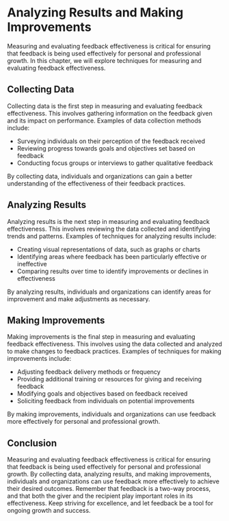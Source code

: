# Analyzing Results and Making Improvements

Measuring and evaluating feedback effectiveness is critical for ensuring that feedback is being used effectively for personal and professional growth. In this chapter, we will explore techniques for measuring and evaluating feedback effectiveness.

Collecting Data
---------------

Collecting data is the first step in measuring and evaluating feedback effectiveness. This involves gathering information on the feedback given and its impact on performance. Examples of data collection methods include:

* Surveying individuals on their perception of the feedback received
* Reviewing progress towards goals and objectives set based on feedback
* Conducting focus groups or interviews to gather qualitative feedback

By collecting data, individuals and organizations can gain a better understanding of the effectiveness of their feedback practices.

Analyzing Results
-----------------

Analyzing results is the next step in measuring and evaluating feedback effectiveness. This involves reviewing the data collected and identifying trends and patterns. Examples of techniques for analyzing results include:

* Creating visual representations of data, such as graphs or charts
* Identifying areas where feedback has been particularly effective or ineffective
* Comparing results over time to identify improvements or declines in effectiveness

By analyzing results, individuals and organizations can identify areas for improvement and make adjustments as necessary.

Making Improvements
-------------------

Making improvements is the final step in measuring and evaluating feedback effectiveness. This involves using the data collected and analyzed to make changes to feedback practices. Examples of techniques for making improvements include:

* Adjusting feedback delivery methods or frequency
* Providing additional training or resources for giving and receiving feedback
* Modifying goals and objectives based on feedback received
* Soliciting feedback from individuals on potential improvements

By making improvements, individuals and organizations can use feedback more effectively for personal and professional growth.

Conclusion
----------

Measuring and evaluating feedback effectiveness is critical for ensuring that feedback is being used effectively for personal and professional growth. By collecting data, analyzing results, and making improvements, individuals and organizations can use feedback more effectively to achieve their desired outcomes. Remember that feedback is a two-way process, and that both the giver and the recipient play important roles in its effectiveness. Keep striving for excellence, and let feedback be a tool for ongoing growth and success.


